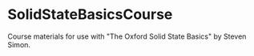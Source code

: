 # SolidStateBasicsCourse
Course materials for use with "The Oxford Solid State Basics" by Steven Simon.
